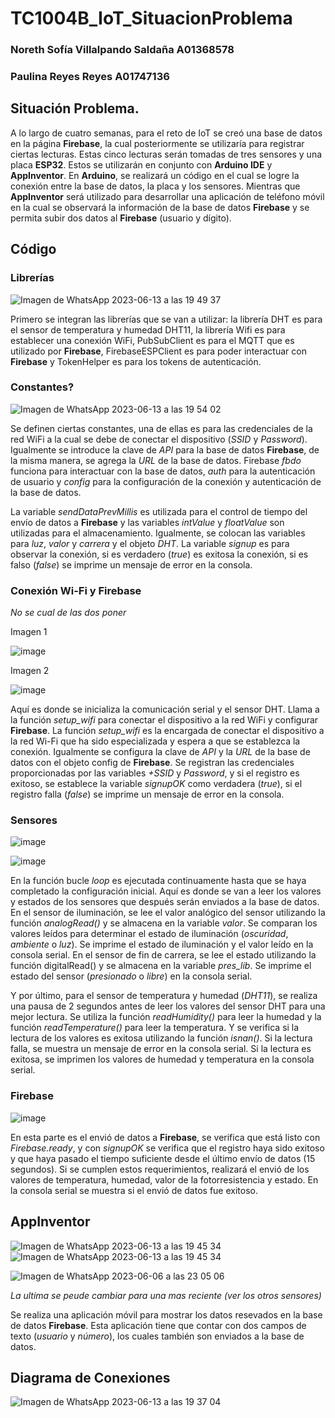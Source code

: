 # TC1004B_IoT_SituacionProblema

### Noreth Sofía Villalpando Saldaña A01368578
### Paulina Reyes Reyes A01747136

## Situación Problema.

A lo largo de cuatro semanas, para el reto de IoT se creó una base de datos en la página **Firebase**, la cual posteriormente se utilizaría para registrar ciertas lecturas. Estas cinco lecturas serán tomadas de tres sensores y una placa **ESP32**. Estos se utilizarán en conjunto con **Arduino IDE** y **AppInventor**. En **Arduino**, se realizará un código en el cual se logre la conexión entre la base de datos, la placa y los sensores. Mientras que **AppInventor** será utilizado para desarrollar una aplicación de teléfono móvil en la cual se observará la información de la base de datos **Firebase** y se permita subir dos datos al **Firebase** (usuario y dígito).

## Código

### Librerías
![Imagen de WhatsApp 2023-06-13 a las 19 49 37](https://github.com/A01747136/TC1004B_IoT_SituacionProblema/assets/88682618/f547bb8c-1fbb-417e-86f8-c14e795be59e)

Primero se integran las librerías que se van a utilizar: la librería DHT es para el sensor de temperatura y humedad DHT11, la librería Wifi es para establecer una conexión WiFi, PubSubClient es para el MQTT que es utilizado por **Firebase**, FirebaseESPClient es para poder interactuar con **Firebase** y TokenHelper es para los tokens de autenticación.

### Constantes?

![Imagen de WhatsApp 2023-06-13 a las 19 54 02](https://github.com/A01747136/TC1004B_IoT_SituacionProblema/assets/88682618/47dfc4cc-0153-4f1e-aac3-8f6d3f5a6854)

Se definen ciertas constantes, una de ellas es para las credenciales de la red WiFi a la cual se debe de conectar el dispositivo (*SSID* y *Password*). Igualmente se introduce la clave de *API* para la base de datos **Firebase**, de la misma manera, se agrega la *URL* de la base de datos. Firebase *fbdo* funciona para interactuar con la base de datos, *auth* para la autenticación de usuario y *config* para la configuración de la conexión y autenticación de la base de datos.

La variable *sendDataPrevMillis* es utilizada para el control de tiempo del envío de datos a **Firebase** y las variables *intValue* y *floatValue* son utilizadas para el almacenamiento. Igualmente, se colocan las variables para *luz*, *valor* y *carrera* y el objeto *DHT*. La variable *signup* es para observar la conexión, si es verdadero (*true*) es exitosa la conexión, si es falso (*false*) se imprime un mensaje de error en la consola.

### Conexión Wi-Fi y Firebase
*No se cual de las dos poner*

Imagen 1

![image](https://github.com/A01747136/TC1004B_IoT_SituacionProblema/assets/88682618/2dea42f6-4782-478f-bcfe-5be2aacdc509)

Imagen 2

![image](https://github.com/A01747136/TC1004B_IoT_SituacionProblema/assets/88682618/9337c7a8-21ba-42e3-b54e-b9854a09a21e)

Aquí es donde se inicializa la comunicación serial y el sensor DHT. Llama a la función *setup_wifi* para conectar el dispositivo a la red WiFi y configurar **Firebase**. La función *setup_wifi* es la encargada de conectar el dispositivo a la red Wi-Fi que ha sido especializada y espera a que se establezca la conexión. Igualmente se configura la clave de *API* y la *URL* de la base de datos con el objeto config de **Firebase**. Se registran las credenciales proporcionadas por las variables *+SSID* y *Password*, y si el registro es exitoso, se establece la variable *signupOK* como verdadera (*true*), si el registro falla (*false*) se imprime un mensaje de error en la consola.

### Sensores
![image](https://github.com/A01747136/TC1004B_IoT_SituacionProblema/assets/88682618/5853b5a7-15ef-45b4-887f-321ec64899a9)

![image](https://github.com/A01747136/TC1004B_IoT_SituacionProblema/assets/88682618/e8663ee5-7c45-4a7b-aff2-c37e04bd8eec)

En la función bucle *loop* es ejecutada continuamente hasta que se haya completado la configuración inicial. Aquí es donde se van a leer los valores y estados de los sensores que después serán enviados a la base de datos. En el sensor de iluminación, se lee el valor analógico del sensor utilizando la función *analogRead()* y se almacena en la variable *valor*. Se comparan los valores leídos para determinar el estado de iluminación (*oscuridad*, *ambiente* o *luz*). Se imprime el estado de iluminación y el valor leído en la consola serial. En el sensor de fin de carrera, se lee el estado utilizando la función digitalRead() y se almacena en la variable *pres_lib*. Se imprime el estado del sensor (*presionado* o *libre*) en la consola serial. 

Y por último, para el sensor de temperatura y humedad (*DHT11*), se realiza una pausa de 2 segundos antes de leer los valores del sensor DHT para una mejor lectura. Se utiliza la función *readHumidity()* para leer la humedad y la función *readTemperature()* para leer la temperatura. Y se verifica si la lectura de los valores es exitosa utilizando la función *isnan()*. Si la lectura falla, se muestra un mensaje de error en la consola serial. Si la lectura es exitosa, se imprimen los valores de humedad y temperatura en la consola serial.

### Firebase
![image](https://github.com/A01747136/TC1004B_IoT_SituacionProblema/assets/88682618/61857a77-7aec-4c9d-9b79-065194d95380)

En esta parte es el envió de datos a **Firebase**, se verifica que está listo con *Firebase.ready*, y con *signupOK* se verifica que el registro haya sido exitoso y que haya pasado el tiempo suficiente desde el último envío de datos (15 segundos). Si se cumplen estos requerimientos, realizará el envió de los valores de temperatura, humedad, valor de la fotorresistencia y estado. En la consola serial se muestra si el envió de datos fue exitoso.


## AppInventor
![Imagen de WhatsApp 2023-06-13 a las 19 45 34](https://github.com/A01747136/TC1004B_IoT_SituacionProblema/assets/88682618/1a4f3f96-7b54-4702-ac6c-663d6052f6bf)
![Imagen de WhatsApp 2023-06-13 a las 19 45 34](https://github.com/A01747136/TC1004B_IoT_SituacionProblema/assets/88682618/786abe38-5c6c-4ea5-994f-209ab58bcbfb)


![Imagen de WhatsApp 2023-06-06 a las 23 05 06](https://github.com/A01747136/TC1004B_IoT_SituacionProblema/assets/88682618/18310c10-1eb5-4bae-9976-35bd16fe7385)

*La ultima se peude cambiar para una mas reciente (ver los otros sensores)*

Se realiza una aplicación móvil para mostrar los datos resevados en la base de datos **Firebase**. Esta aplicación tiene que contar con dos campos de texto (*usuario* y *número*), los cuales también son enviados a la base de datos.


## Diagrama de Conexiones
![Imagen de WhatsApp 2023-06-13 a las 19 37 04](https://github.com/A01747136/TC1004B_IoT_SituacionProblema/assets/88682618/5a0dcd48-42b0-4252-8b94-b539e753cc71)
